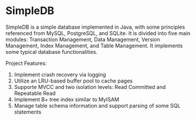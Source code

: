 # SimpleDB

SimpleDB is a simple database implemented in Java, with some principles referenced from MySQL, PostgreSQL, and SQLite.
It is divided into five main modules: Transaction Management, Data Management, Version Management, Index Management, and Table Management. It implements some typical database functionalities.

Project Features:

  1. Implement crash recovery via logging
  2. Utilize an LRU-based buffer pool to cache pages
  3. Supporte MVCC and two isolation levels: Read Committed and Repeatable Read
  4. Implement B+ tree index similar to MyISAM
  5. Manage table schema information and support parsing of some SQL statements




